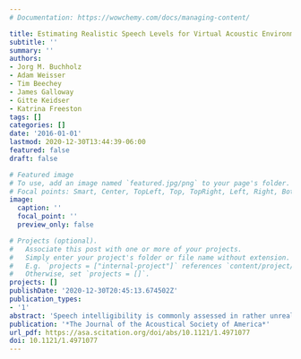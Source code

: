 ```yaml
---
# Documentation: https://wowchemy.com/docs/managing-content/

title: Estimating Realistic Speech Levels for Virtual Acoustic Environments
subtitle: ''
summary: ''
authors:
- Jorg M. Buchholz
- Adam Weisser
- Tim Beechey
- James Galloway
- Gitte Keidser
- Katrina Freeston
tags: []
categories: []
date: '2016-01-01'
lastmod: 2020-12-30T13:44:39-06:00
featured: false
draft: false

# Featured image
# To use, add an image named `featured.jpg/png` to your page's folder.
# Focal points: Smart, Center, TopLeft, Top, TopRight, Left, Right, BottomLeft, Bottom, BottomRight.
image:
  caption: ''
  focal_point: ''
  preview_only: false

# Projects (optional).
#   Associate this post with one or more of your projects.
#   Simply enter your project's folder or file name without extension.
#   E.g. `projects = ["internal-project"]` references `content/project/deep-learning/index.md`.
#   Otherwise, set `projects = []`.
projects: []
publishDate: '2020-12-30T20:45:13.674502Z'
publication_types:
- '1'
abstract: 'Speech intelligibility is commonly assessed in rather unrealistic acoustic environments at negative signal-to-noise ratios (SNRs). As a consequence, the results seem unlikely to reflect the subjects’ experience in the real world. To improve the ecological validity of speech tests, different sound reproduction techniques have been used by researchers to recreate field-recorded acoustic environments in the laboratory. Whereas the real-world sound pressure levels of these environments are usually known, this is not necessarily the case for the level of the target speech (and therefore the SNR). In this study, a two-talker conversation task is used to derive realistic target speech levels for given virtual acoustic environments. The talkers communicate with each other while listening to binaural recordings of the environments using highly open headphones. During the conversation their speech is recorded using close-talk microphones. Conversations between ten pairs of young normal-hearing talkers were recorded in this way in 12 different environments and the corresponding speech levels were derived. In this presentation, the methods are introduced and the derived speech levels are compared to results from the literature as well as from real sound-field recordings. The possibility of using this technique to generate environment-specific speech material with realistic vocal effort is discussed.'
publication: '*The Journal of the Acoustical Society of America*'
url_pdf: https://asa.scitation.org/doi/abs/10.1121/1.4971077
doi: 10.1121/1.4971077
---
```

